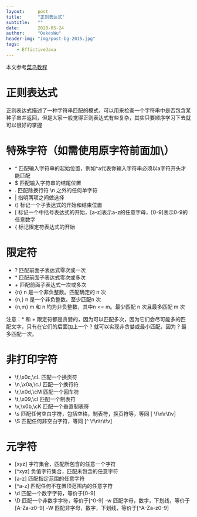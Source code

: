 ```yaml
---
layout:     post
title:      "正则表达式"
subtitle:   ""
date:       2020-05-24
author:     "OakesWu"
header-img: "img/post-bg-2015.jpg"
tags:
    - EffictiveJava
---
```


本文参考[菜鸟教程](https://www.runoob.com/regexp/regexp-tutorial.html)
# 正则表达式
正则表达式描述了一种字符串匹配的模式，可以用来检查一个字符串中是否包含某种子串并返回，但是大家一般觉得正则表达式有些复杂，其实只要顺序学习下去就可以很好的掌握

# 特殊字符（如需使用原字符前面加\）
- ^ 匹配输入字符串的起始位置，例如^a代表你输入字符串必须以a字符开头才能匹配
- $ 匹配输入字符串的结尾位置
- . 匹配除换行符 \n 之外的任何单字符
- | 指明两项之间做选择
- () 标记一个子表达式的开始和结束位置
- [ 标记一个中括号表达式的开始，[a-z]表示a-z的任意字母，[0-9]表示0-9的任意数字
- { 标记限定符表达式的开始

# 限定符
- ? 匹配前面子表达式零次或一次
- \* 匹配前面子表达式零次或多次
- \+ 匹配前面子表达式一次或多次
- {n} n 是一个非负整数。匹配确定的 n 次
- {n,} n 是一个非负整数。至少匹配n 次
- {n,m} m 和 n 均为非负整数，其中n <= m。最少匹配 n 次且最多匹配 m 次

注意：* 和 + 限定符都是贪婪的，因为可以匹配多次，因为它们会尽可能多的匹配文字，只有在它们的后面加上一个 ? 就可以实现非贪婪或最小匹配，因为 ? 最多匹配一次。

# 非打印字符
- \f,\x0c,\cL 匹配一个换页符
- \n,\x0a,\cJ 匹配一个换行符
- \r,\x0d,\cM 匹配一个回车符
- \t,\x09,\cl 匹配一个制表符
- \v,\x0b,\cK 匹配一个垂直制表符
- \s 匹配任何空白字符，包括空格，制表符，换页符等，等同 [ \f\n\r\t\v]
- \S 匹配任何非空白字符，等同 [^ \f\n\r\t\v]

# 元字符
- [xyz] 字符集合，匹配所包含的任意一个字符
- [^xyz] 负值字符集合，匹配未包含的任意字符
- [a-z] 匹配指定范围的任意字符
- [^a-z] 匹配任何不在置顶范围内的任意字符
- \d 匹配一个数字字符，等价于[0-9]
- \D 匹配一个非数字字符，等价于[^0-9]
-w 匹配字母，数字，下划线，等价于[A-Za-z0-9]
-W 匹配非字母，数字，下划线，等价于[^A-Za-z0-9]